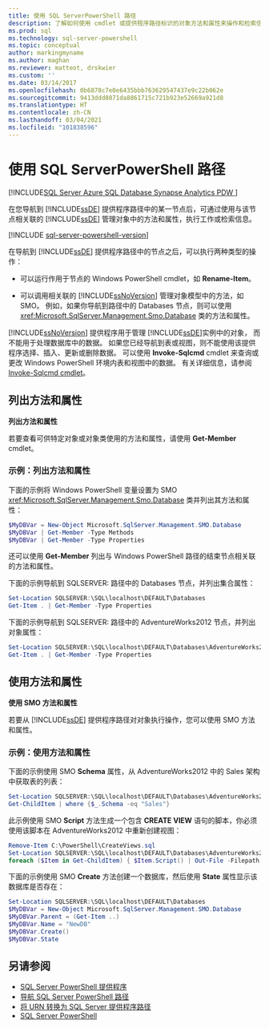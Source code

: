 ```yaml
---
title: 使用 SQL ServerPowerShell 路径
description: 了解如何使用 cmdlet 或提供程序路径标识的对象方法和属性来操作和检索信息。
ms.prod: sql
ms.technology: sql-server-powershell
ms.topic: conceptual
author: markingmyname
ms.author: maghan
ms.reviewer: matteot, drskwier
ms.custom: ''
ms.date: 03/14/2017
ms.openlocfilehash: 0b6878c7e0e6435bbb763629547437e9c22b062e
ms.sourcegitcommit: 9413ddd8071da8861715c721b923e52669a921d8
ms.translationtype: HT
ms.contentlocale: zh-CN
ms.lasthandoff: 03/04/2021
ms.locfileid: "101838596"
---
```

# <a name="work-with-sql-server-powershell-paths"></a>使用 SQL ServerPowerShell 路径

[!INCLUDE[SQL Server Azure SQL Database Synapse Analytics PDW ](../includes/applies-to-version/sql-asdb-asdbmi-asa-pdw.md)]

在您导航到 [!INCLUDE[ssDE](../includes/ssde-md.md)] 提供程序路径中的某一节点后，可通过使用与该节点相关联的 [!INCLUDE[ssDE](../includes/ssde-md.md)] 管理对象中的方法和属性，执行工作或检索信息。  

[!INCLUDE [sql-server-powershell-version](../includes/sql-server-powershell-version.md)]

在导航到 [!INCLUDE[ssDE](../includes/ssde-md.md)] 提供程序路径中的节点之后，可以执行两种类型的操作：  

- 可以运行作用于节点的 Windows PowerShell cmdlet，如 **Rename-Item**。  

- 可以调用相关联的 [!INCLUDE[ssNoVersion](../includes/ssnoversion-md.md)] 管理对象模型中的方法，如 SMO。 例如，如果你导航到路径中的 Databases 节点，则可以使用 <xref:Microsoft.SqlServer.Management.Smo.Database> 类的方法和属性。  

[!INCLUDE[ssNoVersion](../includes/ssnoversion-md.md)] 提供程序用于管理 [!INCLUDE[ssDE](../includes/ssde-md.md)]实例中的对象， 而不能用于处理数据库中的数据。 如果您已经导航到表或视图，则不能使用该提供程序选择、插入、更新或删除数据。 可以使用 **Invoke-Sqlcmd** cmdlet 来查询或更改 Windows PowerShell 环境内表和视图中的数据。 有关详细信息，请参阅 [Invoke-Sqlcmd cmdlet](/powershell/module/sqlserver/invoke-sqlcmd)。  

##  <a name="listing-methods-and-properties"></a><a name="ListPropMeth"></a> 列出方法和属性  

**列出方法和属性**  

若要查看可供特定对象或对象类使用的方法和属性，请使用 **Get-Member** cmdlet。  

### <a name="examples-listing-methods-and-properties"></a>示例：列出方法和属性

下面的示例将 Windows PowerShell 变量设置为 SMO <xref:Microsoft.SqlServer.Management.Smo.Database> 类并列出其方法和属性：  

```powershell
$MyDBVar = New-Object Microsoft.SqlServer.Management.SMO.Database  
$MyDBVar | Get-Member -Type Methods  
$MyDBVar | Get-Member -Type Properties  
```  
  
 还可以使用 **Get-Member** 列出与 Windows PowerShell 路径的结束节点相关联的方法和属性。  
  
 下面的示例导航到 SQLSERVER: 路径中的 Databases 节点，并列出集合属性：  
  
```powershell
Set-Location SQLSERVER:\SQL\localhost\DEFAULT\Databases  
Get-Item . | Get-Member -Type Properties  
```  
  
 下面的示例导航到 SQLSERVER: 路径中的 AdventureWorks2012 节点，并列出对象属性：  
  
```powershell
Set-Location SQLSERVER:\SQL\localhost\DEFAULT\Databases\AdventureWorks2012  
Get-Item . | Get-Member -Type Properties  
```  

##  <a name="using-methods-and-properties"></a><a name="UsePropMeth"></a> 使用方法和属性  

**使用 SMO 方法和属性**  

若要从 [!INCLUDE[ssDE](../includes/ssde-md.md)] 提供程序路径对对象执行操作，您可以使用 SMO 方法和属性。  

### <a name="examples-using-methods-and-properties"></a>示例：使用方法和属性

下面的示例使用 SMO **Schema** 属性，从 AdventureWorks2012 中的 Sales 架构中获取表的列表：  

```powershell
Set-Location SQLSERVER:\SQL\localhost\DEFAULT\Databases\AdventureWorks2012\Tables  
Get-ChildItem | where {$_.Schema -eq "Sales"}  
```

此示例使用 SMO **Script** 方法生成一个包含 **CREATE VIEW** 语句的脚本，你必须使用该脚本在 AdventureWorks2012 中重新创建视图：  

```powershell
Remove-Item C:\PowerShell\CreateViews.sql  
Set-Location SQLSERVER:\SQL\localhost\DEFAULT\Databases\AdventureWorks2012\Views  
foreach ($Item in Get-ChildItem) { $Item.Script() | Out-File -Filepath C:\PowerShell\CreateViews.sql -append }  
```

下面的示例使用 SMO **Create** 方法创建一个数据库，然后使用 **State** 属性显示该数据库是否存在：  

```powershell
Set-Location SQLSERVER:\SQL\localhost\DEFAULT\Databases  
$MyDBVar = New-Object Microsoft.SqlServer.Management.SMO.Database  
$MyDBVar.Parent = (Get-Item ..)  
$MyDBVar.Name = "NewDB"  
$MyDBVar.Create()  
$MyDBVar.State  
```

## <a name="see-also"></a>另请参阅

- [SQL Server PowerShell 提供程序](sql-server-powershell-provider.md)
- [导航 SQL Server PowerShell 路径](navigate-sql-server-powershell-paths.md)
- [将 URN 转换为 SQL Server 提供程序路径](/powershell/module/sqlserver/Convert-UrnToPath)
- [SQL Server PowerShell](sql-server-powershell.md)